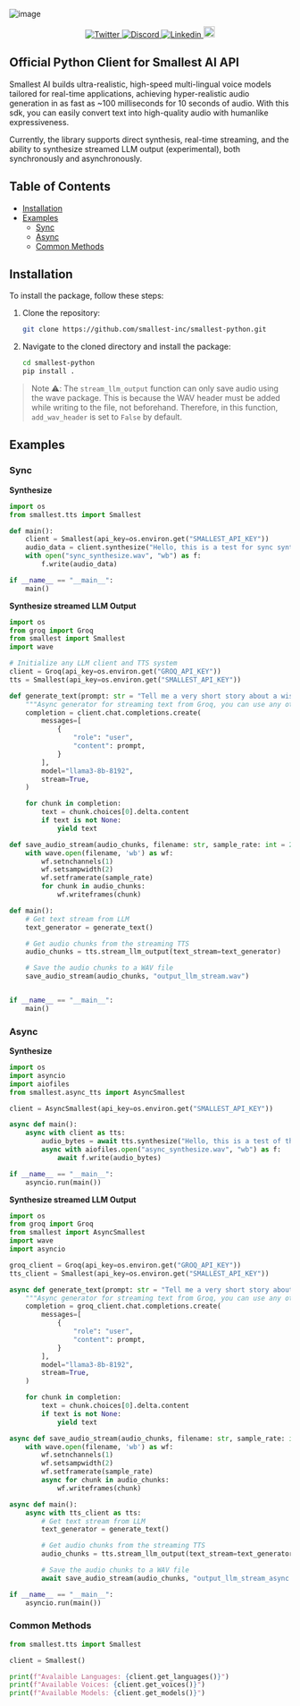 ![image](https://github.com/user-attachments/assets/53a1fb40-28be-452d-a8e7-3cd23d4bdc02)   


<div align="center">
  <a href="https://twitter.com/smallest_AI">
    <img src="https://img.shields.io/twitter/url/https/twitter.com/smallest_AI.svg?style=social&label=Follow%20smallest_AI" alt="Twitter">
  </a>
  <a href="https://discord.gg/ywShEyXHBW">
    <img src="https://dcbadge.vercel.app/api/server/ywShEyXHBW?style=flat" alt="Discord">
  </a>
  <a href="https://www.linkedin.com/company/smallest">
    <img src="https://img.shields.io/badge/LinkedIn-Connect-blue" alt="Linkedin">
  </a>
  <a href="https://www.youtube.com/@smallest_ai">
    <img src="https://img.shields.io/static/v1?message=smallest_ai&logo=youtube&label=&color=FF0000&logoColor=white&labelColor=&style=for-the-badge" height=20 alt="Youtube">
  </a>
</div> 

## Official Python Client for Smallest AI API   

Smallest AI builds ultra-realistic, high-speed multi-lingual voice models tailored for real-time applications, achieving hyper-realistic audio generation in as fast as ~100 milliseconds for 10 seconds of audio. With this sdk, you can easily convert text into high-quality audio with humanlike expressiveness.

Currently, the library supports direct synthesis, real-time streaming, and the ability to synthesize streamed LLM output (experimental), both synchronously and asynchronously.  

## Table of Contents

- [Installation](#installation)
- [Examples](#examples)
  - [Sync](#sync)
  - [Async](#async)
  - [Common Methods](#common-methods)

## Installation

To install the package, follow these steps:

1. Clone the repository:
   ```bash
   git clone https://github.com/smallest-inc/smallest-python.git
   ```

2. Navigate to the cloned directory and install the package:
   ```bash
   cd smallest-python
   pip install .
   ```   
  

> Note ⚠️: The `stream_llm_output` function can only save audio using the wave package. This is because the WAV header must be added while writing to the file, not beforehand. Therefore, in this function, `add_wav_header` is set to `False` by default.


## Examples

### Sync

**Synthesize**

```python
import os
from smallest.tts import Smallest

def main():
    client = Smallest(api_key=os.environ.get("SMALLEST_API_KEY"))
    audio_data = client.synthesize("Hello, this is a test for sync synthesis function.")
    with open("sync_synthesize.wav", "wb") as f:
        f.write(audio_data)

if __name__ == "__main__":
    main()
```  

**Synthesize streamed LLM Output**

```python
import os
from groq import Groq
from smallest import Smallest
import wave

# Initialize any LLM client and TTS system
client = Groq(api_key=os.environ.get("GROQ_API_KEY"))
tts = Smallest(api_key=os.environ.get("SMALLEST_API_KEY"))

def generate_text(prompt: str = "Tell me a very short story about a wise owl."):
    """Async generator for streaming text from Groq, you can use any other provider."""
    completion = client.chat.completions.create(
        messages=[
            {
                "role": "user",
                "content": prompt,
            }
        ],
        model="llama3-8b-8192",
        stream=True,
    )

    for chunk in completion:
        text = chunk.choices[0].delta.content
        if text is not None:
            yield text

def save_audio_stream(audio_chunks, filename: str, sample_rate: int = 24000):
    with wave.open(filename, 'wb') as wf:
        wf.setnchannels(1)  
        wf.setsampwidth(2) 
        wf.setframerate(sample_rate)
        for chunk in audio_chunks:
            wf.writeframes(chunk)

def main():
    # Get text stream from LLM
    text_generator = generate_text()

    # Get audio chunks from the streaming TTS
    audio_chunks = tts.stream_llm_output(text_stream=text_generator)

    # Save the audio chunks to a WAV file
    save_audio_stream(audio_chunks, "output_llm_stream.wav")


if __name__ == "__main__":
    main()
```

### Async

**Synthesize**

```python
import os
import asyncio
import aiofiles
from smallest.async_tts import AsyncSmallest

client = AsyncSmallest(api_key=os.environ.get("SMALLEST_API_KEY"))

async def main():
    async with client as tts:
        audio_bytes = await tts.synthesize("Hello, this is a test of the async synthesis function.")
        async with aiofiles.open("async_synthesize.wav", "wb") as f:
            await f.write(audio_bytes)

if __name__ == "__main__":
    asyncio.run(main())
```

**Synthesize streamed LLM Output**
```python
import os
from groq import Groq
from smallest import AsyncSmallest
import wave
import asyncio

groq_client = Groq(api_key=os.environ.get("GROQ_API_KEY"))
tts_client = Smallest(api_key=os.environ.get("SMALLEST_API_KEY"))

async def generate_text(prompt: str = "Tell me a very short story about a wise owl."):
    """Async generator for streaming text from Groq, you can use any other provider."""
    completion = groq_client.chat.completions.create(
        messages=[
            {
                "role": "user",
                "content": prompt,
            }
        ],
        model="llama3-8b-8192",
        stream=True,
    )

    for chunk in completion:
        text = chunk.choices[0].delta.content
        if text is not None:
            yield text

async def save_audio_stream(audio_chunks, filename: str, sample_rate: int = 24000):
    with wave.open(filename, 'wb') as wf:
        wf.setnchannels(1)
        wf.setsampwidth(2)
        wf.setframerate(sample_rate)
        async for chunk in audio_chunks:
            wf.writeframes(chunk)

async def main():
    async with tts_client as tts:
        # Get text stream from LLM
        text_generator = generate_text()

        # Get audio chunks from the streaming TTS
        audio_chunks = tts.stream_llm_output(text_stream=text_generator)

        # Save the audio chunks to a WAV file
        await save_audio_stream(audio_chunks, "output_llm_stream_async.wav")

if __name__ == "__main__":
    asyncio.run(main())
```

### Common Methods

```python
from smallest.tts import Smallest

client = Smallest()

print(f"Avalaible Languages: {client.get_languages()}")
print(f"Available Voices: {client.get_voices()}")
print(f"Available Models: {client.get_models()}")
```
